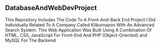## DatabaseAndWebDevProject

This Repository Includes The Code To A Front-And-Back End Project I Did Individually Related To A Company Called Kilburnazon With An Advanced Search System. This Web Application Was Built Using A Combination Of HTML, CSS, JavaScript For Front-End And PHP (Object-Oriented) and MySQL For The Backend